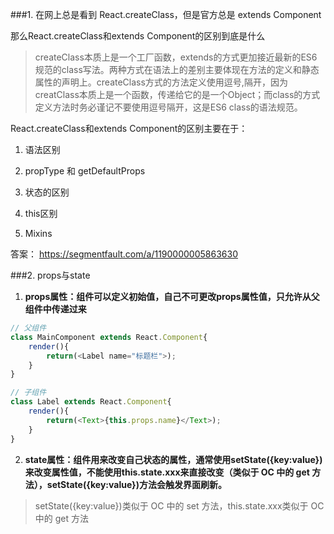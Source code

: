 ###1. 在网上总是看到 React.createClass，但是官方总是 extends Component

那么React.createClass和extends Component的区别到底是什么

> createClass本质上是一个工厂函数，extends的方式更加接近最新的ES6规范的class写法。两种方式在语法上的差别主要体现在方法的定义和静态属性的声明上。createClass方式的方法定义使用逗号,隔开，因为creatClass本质上是一个函数，传递给它的是一个Object；而class的方式定义方法时务必谨记不要使用逗号隔开，这是ES6 class的语法规范。

React.createClass和extends Component的区别主要在于：

1. 语法区别

2. propType 和 getDefaultProps

3. 状态的区别

4. this区别

5. Mixins

答案：
https://segmentfault.com/a/1190000005863630

###2. props与state
 1. **props属性：组件可以定义初始值，自己不可更改props属性值，只允许从父组件中传递过来**

```js
// 父组件
class MainComponent extends React.Component{
    render(){
        return(<Label name="标题栏">);
    }
}

// 子组件
class Label extends React.Component{
    render(){
        return(<Text>{this.props.name}</Text>);
    }
}
```

2. **state属性：组件用来改变自己状态的属性，通常使用setState({key:value})来改变属性值，不能使用this.state.xxx来直接改变（类似于 OC 中的 get 方法），setState({key:value})方法会触发界面刷新。**
> setState({key:value})类似于 OC 中的 set 方法，this.state.xxx类似于 OC 中的 get 方法